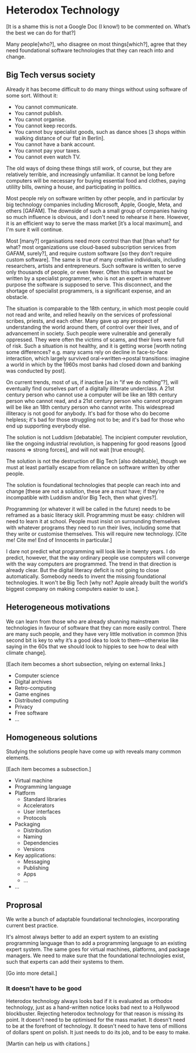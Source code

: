 # Heterodox Technology

[It is a shame this is not a Google Doc (I know!) to be commented on. What’s the best we can do for that?]

Many people[who?], who disagree on most things[which?], agree that they need foundational
software technologies that they can reach into and change.


## Big Tech versus society

Already it has become difficult to do many things without using software of
some sort. Without it:

- You cannot communicate.
- You cannot publish.
- You cannot organise.
- You cannot keep records.
- You cannot buy specialist goods, such as dance shoes [3 shops within walking distance of our flat in Berlin].
- You cannot have a bank account.
- You cannot pay your taxes.
- You cannot even watch TV.

The old ways of doing these things still work, of course, but they are
relatively terrible, and increasingly unfamiliar. It cannot be long before
computers will be necessary for buying essential food and clothes, paying
utililty bills, owning a house, and participating in politics.

Most people rely on software written by other people, and in particular by big
technology companies including Microsoft, Apple, Google, Meta, and others [GAFAM]. The
downside of such a small group of companies having so much influence is
obvious, and I don't need to rehearse it here. However, it is an efficient way
to serve the mass market [it’s a local maximum], and I'm sure it will continue.

Most [many?] organisations need more control than that [than what? for what? most organizations use cloud-based subscription services from GAFAM, surely?], and require custom software [so they don’t require custom software].
The same is true of many creative individuals, including researchers, artists
and entrepreneurs. Such software is written to serve only thousands of people,
or even fewer. Often this software must be written by a specialist programmer,
who is not an expert in whatever purpose the software is supposed to serve.
This disconnect, and the shortage of specialist programmers, is a significant
expense, and an obstacle.

The situation is comparable to the 18th century, in which most people could
not read and write, and relied heavily on the services of professional
scribes, priests, and each other. Many gave up any prospect of understanding
the world around them, of control over their lives, and of advancement in
society. Such people were vulnerable and generally oppressed. They were often
the victims of scams, and their lives were full of risk. Such a situation is
not healthy, and it is getting worse [worth noting some differences? e.g. many scams rely on decline in face-to-face interaction, which largely survived oral→written→postal transitions: imagine a world in which by the 1960s most banks had closed down and banking was conducted by post].

On current trends, most of us, if inactive [as in “if we do nothing”?], will eventually find ourselves
part of a digitally illiterate underclass. A 21st century person who cannot
use a computer will be like an 18th century person who cannot read, and a 21st
century person who cannot program will be like an 18th century person who
cannot write. This widespread illiteracy is not good for anybody. It's bad for
those who do become helpless; it's bad for those struggling not to be; and
it's bad for those who end up supporting everybody else.

The solution is not Luddism [debatable]. The incipient computer revolution, like the
ongoing industrial revolution, is happening for good reasons [good reasons ⇒ strong forces], and will not
wait [true enough].

The solution is not the destruction of Big Tech [also debatable], though we must at least
partially escape from reliance on software written by other people.

The solution is foundational technologies that people can reach into and
change [these are not a solution, these are a must have; if they’re incompatible with Luddism and/or Big Tech, then what gives?].

Programming (or whatever it will be called in the future) needs to be reframed
as a basic literacy skill. Programming must be easy: children will need to
learn it at school. People must insist on surrounding themselves with whatever
programs they need to run their lives, including some that they write or
customise themselves. This will require new technology. [Cite me! Cite me! End of Innocents in particular.]

I dare not predict what programming will look like in twenty years. I do
predict, however, that the way ordinary people use computers will converge
with the way computers are programmed. The trend in that direction is already
clear. But the digital literacy deficit is not going to close automatically.
Somebody needs to invent the missing foundational technologies. It won't be
Big Tech [why not? Apple already built the world’s biggest company on making computers easier to use.].


## Heterogeneous motivations

We can learn from those who are already shunning mainstream technologies in
favour of software that they can more easily control. There are many such
people, and they have very little motivation in common [this second bit is key to why it’s a good idea to look to them—otherwise like saying in the 60s that we should look to hippies to see how to deal with climate change].

[Each item becomes a short subsection, relying on external links.]

- Computer science
- Digital archives
- Retro-computing
- Game engines
- Distributed computing
- Privacy
- Free software
- ...


## Homogeneous solutions

Studying the solutions people have come up with reveals many common elements.

[Each item becomes a subsection.]

- Virtual machine
- Programming language
- Platform
  - Standard libraries
  - Accelerators
  - User interfaces
  - Protocols
- Packaging
  - Distribution
  - Naming
  - Dependencies
  - Versions
- Key applications:
  - Messaging
  - Publishing
  - Apps
  - ...
- ...


## Proprosal

We write a bunch of adaptable foundational technologies, incorporating current
best practice.

It's almost always better to add an expert system to an existing programming
language than to add a programming language to an existing expert system. The
same goes for virtual machines, platforms, and package managers. We need to
make sure that the foundational technologies exist, such that experts can add
their systems to them.

[Go into more detail.]

### It doesn't have to be good

Heterodox technology always looks bad if it is evaluated as orthodox
technology, just as a hand-written notice looks bad next to a Hollywood
blockbuster. Rejecting heterodox technology for that reason is missing its
point. It doesn't need to be optimised for the mass market. It doesn't need to
be at the forefront of technology. It doesn't need to have tens of millions of
dollars spent on polish. It just needs to do its job, and to be easy to make.

[Martin can help us with citations.]